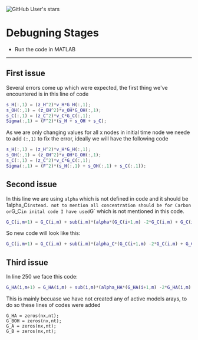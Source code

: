 ![GitHub User's stars](https://img.shields.io/github/stars/hoseinnikkhah?style=social)
# Debugning Stages
* Run the code in MATLAB

***
## First issue

Several errors come up which were expected, the first thing we've encountered is in this line of code
```matlab
s_H(:,1) = (z_H^2)*v_H*G_H(:,1);
s_OH(:,1) = (z_OH^2)*v_OH*G_OH(:,1);
s_C(:,1) = (z_C^2)*v_C*G_C(:,1);
Sigma(:,1) = (F^2)*(s_H + s_OH + s_C);
```
As we are only changing values for all x nodes in initial time node we neede to add `(:,1)` to fix the error, ideally we will have the following code

```matlab
s_H(:,1) = (z_H^2)*v_H*G_H(:,1);
s_OH(:,1) = (z_OH^2)*v_OH*G_OH(:,1);
s_C(:,1) = (z_C^2)*v_C*G_C(:,1);
Sigma(:,1) = (F^2)*(s_H(:,1) + s_OH(:,1) + s_C(:,1));
```
## Second issue

In this line we are using `alpha` which is not defined in code and it should be 1alpha_C` instead. not to mention all concentration should be for Carbon or `G_C` in inital code I have used `G` which is not mentioned in this code.
```matlab
G_C(i,m+1) = G_C(i,m) + sub(i,m)*(alpha*(G_C(i+1,m) -2*G_C(i,m) + G_C(i-1,m)) + beta_C*(G(i+1,m) - G(i-1,m)) + R_C(i,m)/R_D);
```
So new code will look like this:
```matlab
G_C(i,m+1) = G_C(i,m) + sub(i,m)*(alpha_C*(G_C(i+1,m) -2*G_C(i,m) + G_C(i-1,m)) + beta_C*(G_C(i+1,m) - G_C(i-1,m)) + R_C(i,m)/R_D);
```
## Third issue

In line 250 we face this code:
```matlab
G_HA(i,m+1) = G_HA(i,m) + sub(i,m)*(alpha_HA*(G_HA(i+1,m) -2*G_HA(i,m) + G_HA(i-1,m)) + beta_HA*(G_HA(i+1,m) - G_HA(i-1,m)) + R_HA(i,m)/R_D);
```
This is mainly becuase we have not created any of active models arays, to do so these lines of codes were added

```
G_HA = zeros(nx,nt);
G_BOH = zeros(nx,nt);
G_A = zeros(nx,nt);
G_B = zeros(nx,nt);
```

